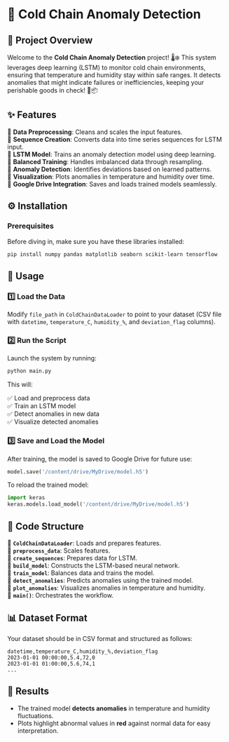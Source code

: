 # 🚀 Cold Chain Anomaly Detection

## 📌 Project Overview

Welcome to the **Cold Chain Anomaly Detection** project! 🌡️❄️ This system leverages deep learning (LSTM) to monitor cold chain environments, ensuring that temperature and humidity stay within safe ranges. It detects anomalies that might indicate failures or inefficiencies, keeping your perishable goods in check! 🍎📦

## ✨ Features

🔹 **Data Preprocessing**: Cleans and scales the input features.  
🔹 **Sequence Creation**: Converts data into time series sequences for LSTM input.  
🔹 **LSTM Model**: Trains an anomaly detection model using deep learning.  
🔹 **Balanced Training**: Handles imbalanced data through resampling.  
🔹 **Anomaly Detection**: Identifies deviations based on learned patterns.  
🔹 **Visualization**: Plots anomalies in temperature and humidity over time.  
🔹 **Google Drive Integration**: Saves and loads trained models seamlessly.  

## ⚙️ Installation

### Prerequisites

Before diving in, make sure you have these libraries installed:

```bash
pip install numpy pandas matplotlib seaborn scikit-learn tensorflow
```

## 🚀 Usage

### 1️⃣ Load the Data

Modify `file_path` in `ColdChainDataLoader` to point to your dataset (CSV file with `datetime`, `temperature_C`, `humidity_%`, and `deviation_flag` columns). 

### 2️⃣ Run the Script

Launch the system by running:

```bash
python main.py
```

This will:

✅ Load and preprocess data  
✅ Train an LSTM model  
✅ Detect anomalies in new data  
✅ Visualize detected anomalies  

### 3️⃣ Save and Load the Model

After training, the model is saved to Google Drive for future use:

```python
model.save('/content/drive/MyDrive/model.h5')
```

To reload the trained model:

```python
import keras
keras.models.load_model('/content/drive/MyDrive/model.h5')
```

## 📂 Code Structure

🔹 **`ColdChainDataLoader`**: Loads and prepares features.  
🔹 **`preprocess_data`**: Scales features.  
🔹 **`create_sequences`**: Prepares data for LSTM.  
🔹 **`build_model`**: Constructs the LSTM-based neural network.  
🔹 **`train_model`**: Balances data and trains the model.  
🔹 **`detect_anomalies`**: Predicts anomalies using the trained model.  
🔹 **`plot_anomalies`**: Visualizes anomalies in temperature and humidity.  
🔹 **`main()`**: Orchestrates the workflow.  

## 📊 Dataset Format

Your dataset should be in CSV format and structured as follows:

```
datetime,temperature_C,humidity_%,deviation_flag
2023-01-01 00:00:00,5.4,72,0
2023-01-01 01:00:00,5.6,74,1
...
```

## 🎯 Results

- The trained model **detects anomalies** in temperature and humidity fluctuations.  
- Plots highlight abnormal values in **red** against normal data for easy interpretation.  

